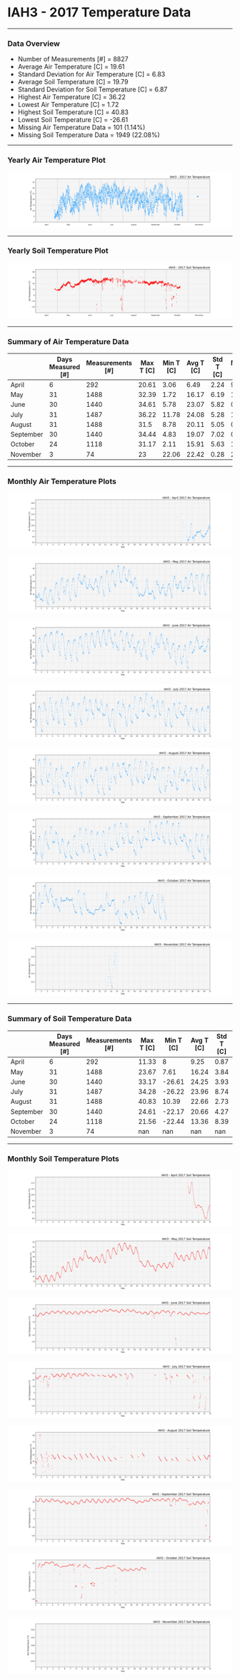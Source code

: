 # IAH3 - 2017 Temperature Data

***

### Data Overview

- Number of Measurements [#] = 8827
- Average Air Temperature [C] = 19.61
- Standard Deviation for Air Temperature [C] = 6.83
- Average Soil Temperature [C] = 19.79
- Standard Deviation for Soil Temperature [C] = 6.87
- Highest Air Temperature [C] = 36.22
- Lowest Air Temperature [C] = 1.72
- Highest Soil Temperature [C] = 40.83
- Lowest Soil Temperature [C] = -26.61
- Missing Air Temperature Data = 101 (1.14%)
- Missing Soil Temperature Data = 1949 (22.08%)

***

### Yearly Air Temperature Plot

![](2017_Air_Temperature_Scatter_Plot.png)

***

### Yearly Soil Temperature Plot

![](2017_Soil_Temperature_Scatter_Plot.png)

***

### Summary of Air Temperature Data

|           |   Days Measured [#] |   Measurements [#] |   Max T [C] |   Min T [C] |   Avg T [C] |   Std T [C] |   Missing [C] |   Missing [%] |
|-----------|---------------------|--------------------|-------------|-------------|-------------|-------------|---------------|---------------|
| April     |                   6 |                292 |       20.61 |        3.06 |        6.49 |        2.24 |            96 |         32.88 |
| May       |                  31 |               1488 |       32.39 |        1.72 |       16.17 |        6.19 |             1 |          0.07 |
| June      |                  30 |               1440 |       34.61 |        5.78 |       23.07 |        5.82 |             0 |          0    |
| July      |                  31 |               1487 |       36.22 |       11.78 |       24.08 |        5.28 |             1 |          0.07 |
| August    |                  31 |               1488 |       31.5  |        8.78 |       20.11 |        5.05 |             0 |          0    |
| September |                  30 |               1440 |       34.44 |        4.83 |       19.07 |        7.02 |             0 |          0    |
| October   |                  24 |               1118 |       31.17 |        2.11 |       15.91 |        5.63 |             1 |          0.09 |
| November  |                   3 |                 74 |       23    |       22.06 |       22.42 |        0.28 |             2 |          2.7  |

***

### Monthly Air Temperature Plots

![](04_2017_Air_Temperature_Scatter_Plot.png)

![](05_2017_Air_Temperature_Scatter_Plot.png)

![](06_2017_Air_Temperature_Scatter_Plot.png)

![](07_2017_Air_Temperature_Scatter_Plot.png)

![](08_2017_Air_Temperature_Scatter_Plot.png)

![](09_2017_Air_Temperature_Scatter_Plot.png)

![](10_2017_Air_Temperature_Scatter_Plot.png)

![](11_2017_Air_Temperature_Scatter_Plot.png)

***

### Summary of Soil Temperature Data

|           |   Days Measured [#] |   Measurements [#] |   Max T [C] |   Min T [C] |   Avg T [C] |   Std T [C] |   Missing [C] |   Missing [%] |
|-----------|---------------------|--------------------|-------------|-------------|-------------|-------------|---------------|---------------|
| April     |                   6 |                292 |       11.33 |        8    |        9.25 |        0.87 |           109 |         37.33 |
| May       |                  31 |               1488 |       23.67 |        7.61 |       16.24 |        3.84 |             2 |          0.13 |
| June      |                  30 |               1440 |       33.17 |      -26.61 |       24.25 |        3.93 |            10 |          0.69 |
| July      |                  31 |               1487 |       34.28 |      -26.22 |       23.96 |        8.74 |           667 |         44.86 |
| August    |                  31 |               1488 |       40.83 |       10.39 |       22.66 |        2.73 |           833 |         55.98 |
| September |                  30 |               1440 |       24.61 |      -22.17 |       20.66 |        4.27 |            27 |          1.88 |
| October   |                  24 |               1118 |       21.56 |      -22.44 |       13.36 |        8.39 |           227 |         20.3  |
| November  |                   3 |                 74 |      nan    |      nan    |      nan    |      nan    |            74 |        100    |

***

### Monthly Soil Temperature Plots

![](04_2017_Soil_Temperature_Scatter_Plot.png)

![](05_2017_Soil_Temperature_Scatter_Plot.png)

![](06_2017_Soil_Temperature_Scatter_Plot.png)

![](07_2017_Soil_Temperature_Scatter_Plot.png)

![](08_2017_Soil_Temperature_Scatter_Plot.png)

![](09_2017_Soil_Temperature_Scatter_Plot.png)

![](10_2017_Soil_Temperature_Scatter_Plot.png)

![](11_2017_Soil_Temperature_Scatter_Plot.png)

